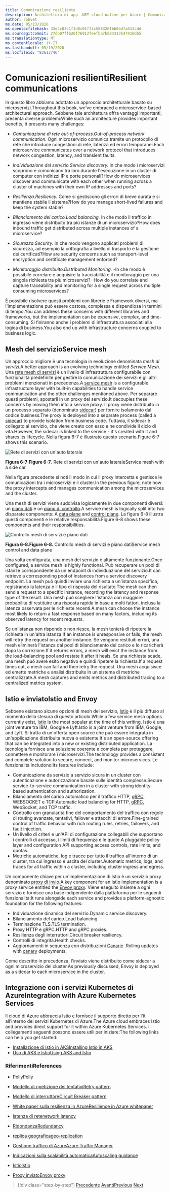 ```yaml
---
title: Comunicazione resiliente
description: Architettura di app .NET cloud native per Azure | Comunicazione resiliente
author: robvet
ms.date: 05/13/2020
ms.openlocfilehash: 33e4c03c1f3d8c01f72c588326fbb0bdfa512cdd
ms.sourcegitcommit: 27db07ffb26f76912feefba7b884313547410db5
ms.translationtype: MT
ms.contentlocale: it-IT
ms.lasthandoff: 05/19/2020
ms.locfileid: "83613746"
---
```

# <a name="resilient-communications"></a><span data-ttu-id="c98a9-103">Comunicazioni resilienti</span><span class="sxs-lookup"><span data-stu-id="c98a9-103">Resilient communications</span></span>

<span data-ttu-id="c98a9-104">In questo libro abbiamo adottato un approccio architetturale basato su microservizi.</span><span class="sxs-lookup"><span data-stu-id="c98a9-104">Throughout this book, we've embraced a microservice-based architectural approach.</span></span> <span data-ttu-id="c98a9-105">Sebbene tale architettura offra vantaggi importanti, presenta diverse problemi:</span><span class="sxs-lookup"><span data-stu-id="c98a9-105">While such an architecture provides important benefits, it presents many challenges:</span></span>

- <span data-ttu-id="c98a9-106">*Comunicazione di rete out-of-process.*</span><span class="sxs-lookup"><span data-stu-id="c98a9-106">*Out-of-process network communication.*</span></span> <span data-ttu-id="c98a9-107">Ogni microservizio comunica tramite un protocollo di rete che introduce congestioni di rete, latenza ed errori temporanei.</span><span class="sxs-lookup"><span data-stu-id="c98a9-107">Each microservice communicates over a network protocol that introduces network congestion, latency, and transient faults.</span></span>

- <span data-ttu-id="c98a9-108">*Individuazione del servizio.*</span><span class="sxs-lookup"><span data-stu-id="c98a9-108">*Service discovery.*</span></span> <span data-ttu-id="c98a9-109">In che modo i microservizi scoprono e comunicano tra loro durante l'esecuzione in un cluster di computer con indirizzi IP e porte personali?</span><span class="sxs-lookup"><span data-stu-id="c98a9-109">How do microservices discover and communicate with each other when running across a cluster of machines with their own IP addresses and ports?</span></span>

- <span data-ttu-id="c98a9-110">*Resilienza.*</span><span class="sxs-lookup"><span data-stu-id="c98a9-110">*Resiliency.*</span></span> <span data-ttu-id="c98a9-111">Come si gestiscono gli errori di breve durata e si mantiene stabile il sistema?</span><span class="sxs-lookup"><span data-stu-id="c98a9-111">How do you manage short-lived failures and keep the system stable?</span></span>

- <span data-ttu-id="c98a9-112">*Bilanciamento del carico.*</span><span class="sxs-lookup"><span data-stu-id="c98a9-112">*Load balancing.*</span></span> <span data-ttu-id="c98a9-113">In che modo il traffico in ingresso viene distribuito tra più istanze di un microservizio?</span><span class="sxs-lookup"><span data-stu-id="c98a9-113">How does inbound traffic get distributed across multiple instances of a microservice?</span></span>

- <span data-ttu-id="c98a9-114">*Sicurezza.*</span><span class="sxs-lookup"><span data-stu-id="c98a9-114">*Security.*</span></span> <span data-ttu-id="c98a9-115">In che modo vengono applicati problemi di sicurezza, ad esempio la crittografia a livello di trasporto e la gestione dei certificati?</span><span class="sxs-lookup"><span data-stu-id="c98a9-115">How are security concerns such as transport-level encryption and certificate management enforced?</span></span>

- <span data-ttu-id="c98a9-116">*Monitoraggio distribuito.*</span><span class="sxs-lookup"><span data-stu-id="c98a9-116">*Distributed Monitoring.*</span></span> <span data-ttu-id="c98a9-117">-In che modo è possibile correlare e acquisire la tracciabilità e il monitoraggio per una singola richiesta tra più microservizi?</span><span class="sxs-lookup"><span data-stu-id="c98a9-117">- How do you correlate and capture traceability and monitoring for a single request across multiple consuming microservices?</span></span>

<span data-ttu-id="c98a9-118">È possibile risolvere questi problemi con librerie e Framework diversi, ma l'implementazione può essere costosa, complessa e dispendiosa in termini di tempo.</span><span class="sxs-lookup"><span data-stu-id="c98a9-118">You can address these concerns with different libraries and frameworks, but the implementation can be expensive, complex, and time-consuming.</span></span> <span data-ttu-id="c98a9-119">Si finiranno anche i problemi di infrastruttura associati alla logica di business.</span><span class="sxs-lookup"><span data-stu-id="c98a9-119">You also end up with infrastructure concerns coupled to business logic.</span></span>

## <a name="service-mesh"></a><span data-ttu-id="c98a9-120">Mesh del servizio</span><span class="sxs-lookup"><span data-stu-id="c98a9-120">Service mesh</span></span>

<span data-ttu-id="c98a9-121">Un approccio migliore è una tecnologia in evoluzione denominata *mesh di servizi*.</span><span class="sxs-lookup"><span data-stu-id="c98a9-121">A better approach is an evolving technology entitled *Service Mesh*.</span></span> <span data-ttu-id="c98a9-122">Una [rete mesh di servizi](https://www.nginx.com/blog/what-is-a-service-mesh/) è un livello di infrastruttura configurabile con funzionalità predefinite per gestire la comunicazione dei servizi e gli altri problemi menzionati in precedenza.</span><span class="sxs-lookup"><span data-stu-id="c98a9-122">A [service mesh](https://www.nginx.com/blog/what-is-a-service-mesh/) is a configurable infrastructure layer with built-in capabilities to handle service communication and the other challenges mentioned above.</span></span> <span data-ttu-id="c98a9-123">Per separare questi problemi, spostarli in un proxy del servizio.</span><span class="sxs-lookup"><span data-stu-id="c98a9-123">It decouples these concerns by moving them into a service proxy.</span></span> <span data-ttu-id="c98a9-124">Il proxy viene distribuito in un processo separato (denominato [sidecar](https://docs.microsoft.com/azure/architecture/patterns/sidecar)) per fornire isolamento dal codice business.</span><span class="sxs-lookup"><span data-stu-id="c98a9-124">The proxy is deployed into a separate process (called a [sidecar](https://docs.microsoft.com/azure/architecture/patterns/sidecar)) to provide isolation from business code.</span></span> <span data-ttu-id="c98a9-125">Tuttavia, il sidecar è collegato al servizio, che viene creato con esso e ne condivide il ciclo di vita.</span><span class="sxs-lookup"><span data-stu-id="c98a9-125">However, the sidecar is linked to the service - it's created with it and shares its lifecycle.</span></span> <span data-ttu-id="c98a9-126">Nella figura 6-7 è illustrato questo scenario.</span><span class="sxs-lookup"><span data-stu-id="c98a9-126">Figure 6-7 shows this scenario.</span></span>

![Rete di servizi con un'auto laterale](./media/service-mesh-with-side-car.png)

<span data-ttu-id="c98a9-128">**Figura 6-7**.</span><span class="sxs-lookup"><span data-stu-id="c98a9-128">**Figure 6-7**.</span></span> <span data-ttu-id="c98a9-129">Rete di servizi con un'auto laterale</span><span class="sxs-lookup"><span data-stu-id="c98a9-129">Service mesh with a side car</span></span>

<span data-ttu-id="c98a9-130">Nella figura precedente si noti il modo in cui il proxy intercetta e gestisce le comunicazioni tra i microservizi e il cluster.</span><span class="sxs-lookup"><span data-stu-id="c98a9-130">In the previous figure, note how the proxy intercepts and manages communication among the microservices and the cluster.</span></span>

<span data-ttu-id="c98a9-131">Una mesh di servizi viene suddivisa logicamente in due componenti diversi: un [piano dati](https://blog.envoyproxy.io/service-mesh-data-plane-vs-control-plane-2774e720f7fc) e un [piano di controllo](https://blog.envoyproxy.io/service-mesh-data-plane-vs-control-plane-2774e720f7fc).</span><span class="sxs-lookup"><span data-stu-id="c98a9-131">A service mesh is logically split into two disparate components: A [data plane](https://blog.envoyproxy.io/service-mesh-data-plane-vs-control-plane-2774e720f7fc) and [control plane](https://blog.envoyproxy.io/service-mesh-data-plane-vs-control-plane-2774e720f7fc).</span></span> <span data-ttu-id="c98a9-132">La figura 6-8 illustra questi componenti e le relative responsabilità.</span><span class="sxs-lookup"><span data-stu-id="c98a9-132">Figure 6-8 shows these components and their responsibilities.</span></span>

![Controllo mesh di servizi e piano dati](./media/istio-control-and-data-plane.png)

<span data-ttu-id="c98a9-134">**Figura 6-8.**</span><span class="sxs-lookup"><span data-stu-id="c98a9-134">**Figure 6-8.**</span></span> <span data-ttu-id="c98a9-135">Controllo mesh di servizi e piano dati</span><span class="sxs-lookup"><span data-stu-id="c98a9-135">Service mesh control and data plane</span></span>

<span data-ttu-id="c98a9-136">Una volta configurata, una mesh del servizio è altamente funzionante.</span><span class="sxs-lookup"><span data-stu-id="c98a9-136">Once configured, a service mesh is highly functional.</span></span> <span data-ttu-id="c98a9-137">Può recuperare un pool di istanze corrispondente da un endpoint di individuazione del servizio.</span><span class="sxs-lookup"><span data-stu-id="c98a9-137">It can retrieve a corresponding pool of instances from a service discovery endpoint.</span></span> <span data-ttu-id="c98a9-138">La mesh può quindi inviare una richiesta a un'istanza specifica, registrando la latenza e il tipo di risposta del risultato.</span><span class="sxs-lookup"><span data-stu-id="c98a9-138">The mesh can then send a request to a specific instance, recording the latency and response type of the result.</span></span> <span data-ttu-id="c98a9-139">Una mesh può scegliere l'istanza con maggiore probabilità di restituire una risposta rapida in base a molti fattori, inclusa la latenza osservata per le richieste recenti.</span><span class="sxs-lookup"><span data-stu-id="c98a9-139">A mesh can choose the instance most likely to return a fast response based on many factors, including its observed latency for recent requests.</span></span>

<span data-ttu-id="c98a9-140">Se un'istanza non risponde o non riesce, la mesh tenterà di ripetere la richiesta in un'altra istanza.</span><span class="sxs-lookup"><span data-stu-id="c98a9-140">If an instance is unresponsive or fails, the mesh will retry the request on another instance.</span></span> <span data-ttu-id="c98a9-141">Se vengono restituiti errori, una mesh eliminerà l'istanza dal pool di bilanciamento del carico e lo ricaricherà dopo la correzione.</span><span class="sxs-lookup"><span data-stu-id="c98a9-141">If it returns errors, a mesh will evict the instance from the load-balancing pool and restate it after it heals.</span></span> <span data-ttu-id="c98a9-142">Se una richiesta scade, una mesh può avere esito negativo e quindi ripetere la richiesta.</span><span class="sxs-lookup"><span data-stu-id="c98a9-142">If a request times out, a mesh can fail and then retry the request.</span></span> <span data-ttu-id="c98a9-143">Una mesh acquisisce ed emette metriche e analisi distribuite in un sistema di metriche centralizzate.</span><span class="sxs-lookup"><span data-stu-id="c98a9-143">A mesh captures and emits metrics and distributed tracing to a centralized metrics system.</span></span>

## <a name="istio-and-envoy"></a><span data-ttu-id="c98a9-144">Istio e inviato</span><span class="sxs-lookup"><span data-stu-id="c98a9-144">Istio and Envoy</span></span>

<span data-ttu-id="c98a9-145">Sebbene esistano alcune opzioni di mesh del servizio, [Istio](https://istio.io/docs/concepts/what-is-istio/) è il più diffuso al momento della stesura di questo articolo.</span><span class="sxs-lookup"><span data-stu-id="c98a9-145">While a few service mesh options currently exist, [Istio](https://istio.io/docs/concepts/what-is-istio/) is the most popular at the time of this writing.</span></span> <span data-ttu-id="c98a9-146">Istio è una joint venture tra IBM, Google e Lyft.</span><span class="sxs-lookup"><span data-stu-id="c98a9-146">Istio is a joint venture from IBM, Google, and Lyft.</span></span> <span data-ttu-id="c98a9-147">Si tratta di un'offerta open source che può essere integrata in un'applicazione distribuita nuova o esistente.</span><span class="sxs-lookup"><span data-stu-id="c98a9-147">It's an open-source offering that can be integrated into a new or existing distributed application.</span></span> <span data-ttu-id="c98a9-148">La tecnologia fornisce una soluzione coerente e completa per proteggere, connettere e monitorare i microservizi.</span><span class="sxs-lookup"><span data-stu-id="c98a9-148">The technology provides a consistent and complete solution to secure, connect, and monitor microservices.</span></span> <span data-ttu-id="c98a9-149">Le funzionalità includono:</span><span class="sxs-lookup"><span data-stu-id="c98a9-149">Its features include:</span></span>

- <span data-ttu-id="c98a9-150">Comunicazione da servizio a servizio sicura in un cluster con autenticazione e autorizzazione basate sulle identità complesse.</span><span class="sxs-lookup"><span data-stu-id="c98a9-150">Secure service-to-service communication in a cluster with strong identity-based authentication and authorization.</span></span>
- <span data-ttu-id="c98a9-151">Bilanciamento del carico automatico per il traffico HTTP, [gRPC](https://grpc.io/), WEBSOCKET e TCP.</span><span class="sxs-lookup"><span data-stu-id="c98a9-151">Automatic load balancing for HTTP, [gRPC](https://grpc.io/), WebSocket, and TCP traffic.</span></span>
- <span data-ttu-id="c98a9-152">Controllo con granularità fine del comportamento del traffico con regole di routing avanzate, tentativi, failover e attacchi di errore.</span><span class="sxs-lookup"><span data-stu-id="c98a9-152">Fine-grained control of traffic behavior with rich routing rules, retries, failovers, and fault injection.</span></span>
- <span data-ttu-id="c98a9-153">Un livello di criteri e un'API di configurazione collegabili che supportano i controlli di accesso, i limiti di frequenza e le quote.</span><span class="sxs-lookup"><span data-stu-id="c98a9-153">A pluggable policy layer and configuration API supporting access controls, rate limits, and quotas.</span></span>
- <span data-ttu-id="c98a9-154">Metriche automatiche, log e tracce per tutto il traffico all'interno di un cluster, tra cui ingresso e uscita del cluster.</span><span class="sxs-lookup"><span data-stu-id="c98a9-154">Automatic metrics, logs, and traces for all traffic within a cluster, including cluster ingress and egress.</span></span>

<span data-ttu-id="c98a9-155">Un componente chiave per un'implementazione di Istio è un servizio proxy denominato [proxy di invio](https://www.envoyproxy.io/docs/envoy/latest/intro/what_is_envoy).</span><span class="sxs-lookup"><span data-stu-id="c98a9-155">A key component for an Istio implementation is a proxy service entitled the [Envoy proxy](https://www.envoyproxy.io/docs/envoy/latest/intro/what_is_envoy).</span></span> <span data-ttu-id="c98a9-156">Viene eseguito insieme a ogni servizio e fornisce una base indipendente dalla piattaforma per le seguenti funzionalità:</span><span class="sxs-lookup"><span data-stu-id="c98a9-156">It runs alongside each service and provides a platform-agnostic foundation for the following features:</span></span>

- <span data-ttu-id="c98a9-157">Individuazione dinamica del servizio.</span><span class="sxs-lookup"><span data-stu-id="c98a9-157">Dynamic service discovery.</span></span>
- <span data-ttu-id="c98a9-158">Bilanciamento del carico.</span><span class="sxs-lookup"><span data-stu-id="c98a9-158">Load balancing.</span></span>
- <span data-ttu-id="c98a9-159">Terminazione TLS.</span><span class="sxs-lookup"><span data-stu-id="c98a9-159">TLS termination.</span></span>
- <span data-ttu-id="c98a9-160">Proxy HTTP e gRPC.</span><span class="sxs-lookup"><span data-stu-id="c98a9-160">HTTP and gRPC proxies.</span></span>
- <span data-ttu-id="c98a9-161">Resilienza degli interruttori.</span><span class="sxs-lookup"><span data-stu-id="c98a9-161">Circuit breaker resiliency.</span></span>
- <span data-ttu-id="c98a9-162">Controlli di integrità.</span><span class="sxs-lookup"><span data-stu-id="c98a9-162">Health checks.</span></span>
- <span data-ttu-id="c98a9-163">Aggiornamenti in sequenza con distribuzioni [Canarie](https://martinfowler.com/bliki/CanaryRelease.html) .</span><span class="sxs-lookup"><span data-stu-id="c98a9-163">Rolling updates with [canary](https://martinfowler.com/bliki/CanaryRelease.html) deployments.</span></span>

<span data-ttu-id="c98a9-164">Come descritto in precedenza, l'inviato viene distribuito come sidecar a ogni microservizio del cluster.</span><span class="sxs-lookup"><span data-stu-id="c98a9-164">As previously discussed, Envoy is deployed as a sidecar to each microservice in the cluster.</span></span>

## <a name="integration-with-azure-kubernetes-services"></a><span data-ttu-id="c98a9-165">Integrazione con i servizi Kubernetes di Azure</span><span class="sxs-lookup"><span data-stu-id="c98a9-165">Integration with Azure Kubernetes Services</span></span>

<span data-ttu-id="c98a9-166">Il cloud di Azure abbraccia Istio e fornisce il supporto diretto per l'it all'interno dei servizi Kubernetes di Azure.</span><span class="sxs-lookup"><span data-stu-id="c98a9-166">The Azure cloud embraces Istio and provides direct support for it within Azure Kubernetes Services.</span></span> <span data-ttu-id="c98a9-167">I collegamenti seguenti possono essere utili per iniziare:</span><span class="sxs-lookup"><span data-stu-id="c98a9-167">The following links can help you get started:</span></span>

- [<span data-ttu-id="c98a9-168">Installazione di Istio in AKS</span><span class="sxs-lookup"><span data-stu-id="c98a9-168">Installing Istio in AKS</span></span>](https://docs.microsoft.com/azure/aks/istio-install)
- [<span data-ttu-id="c98a9-169">Uso di AKS e Istio</span><span class="sxs-lookup"><span data-stu-id="c98a9-169">Using AKS and Istio</span></span>](https://docs.microsoft.com/azure/aks/istio-scenario-routing)

### <a name="references"></a><span data-ttu-id="c98a9-170">Riferimenti</span><span class="sxs-lookup"><span data-stu-id="c98a9-170">References</span></span>

- [<span data-ttu-id="c98a9-171">Polly</span><span class="sxs-lookup"><span data-stu-id="c98a9-171">Polly</span></span>](http://www.thepollyproject.org/)

- [<span data-ttu-id="c98a9-172">Modello di ripetizione dei tentativi</span><span class="sxs-lookup"><span data-stu-id="c98a9-172">Retry pattern</span></span>](https://docs.microsoft.com/azure/architecture/patterns/retry)

- [<span data-ttu-id="c98a9-173">Modello di interruttore</span><span class="sxs-lookup"><span data-stu-id="c98a9-173">Circuit Breaker pattern</span></span>](https://docs.microsoft.com/azure/architecture/patterns/circuit-breaker)

- [<span data-ttu-id="c98a9-174">White paper sulla resilienza in Azure</span><span class="sxs-lookup"><span data-stu-id="c98a9-174">Resilience in Azure whitepaper</span></span>](https://azure.microsoft.com/mediahandler/files/resourcefiles/resilience-in-azure-whitepaper/Resilience%20in%20Azure.pdf)

- [<span data-ttu-id="c98a9-175">latenza di rete</span><span class="sxs-lookup"><span data-stu-id="c98a9-175">network latency</span></span>](https://www.techopedia.com/definition/8553/network-latency)

- [<span data-ttu-id="c98a9-176">Ridondanza</span><span class="sxs-lookup"><span data-stu-id="c98a9-176">Redundancy</span></span>](https://docs.microsoft.com/azure/architecture/guide/design-principles/redundancy)

- [<span data-ttu-id="c98a9-177">replica geografica</span><span class="sxs-lookup"><span data-stu-id="c98a9-177">geo-replication</span></span>](https://docs.microsoft.com/azure/sql-database/sql-database-active-geo-replication)

- [<span data-ttu-id="c98a9-178">Gestione traffico di Azure</span><span class="sxs-lookup"><span data-stu-id="c98a9-178">Azure Traffic Manager</span></span>](https://docs.microsoft.com/azure/traffic-manager/traffic-manager-overview)

- [<span data-ttu-id="c98a9-179">Indicazioni sulla scalabilità automatica</span><span class="sxs-lookup"><span data-stu-id="c98a9-179">Autoscaling guidance</span></span>](https://docs.microsoft.com/azure/architecture/best-practices/auto-scaling)

- [<span data-ttu-id="c98a9-180">Istio</span><span class="sxs-lookup"><span data-stu-id="c98a9-180">Istio</span></span>](https://istio.io/docs/concepts/what-is-istio/)

- [<span data-ttu-id="c98a9-181">Proxy inviato</span><span class="sxs-lookup"><span data-stu-id="c98a9-181">Envoy proxy</span></span>](https://www.envoyproxy.io/docs/envoy/latest/intro/what_is_envoy)

>[!div class="step-by-step"]
><span data-ttu-id="c98a9-182">[Precedente](infrastructure-resiliency-azure.md) 
> [Avanti](monitoring-health.md)</span><span class="sxs-lookup"><span data-stu-id="c98a9-182">[Previous](infrastructure-resiliency-azure.md)
[Next](monitoring-health.md)</span></span>
